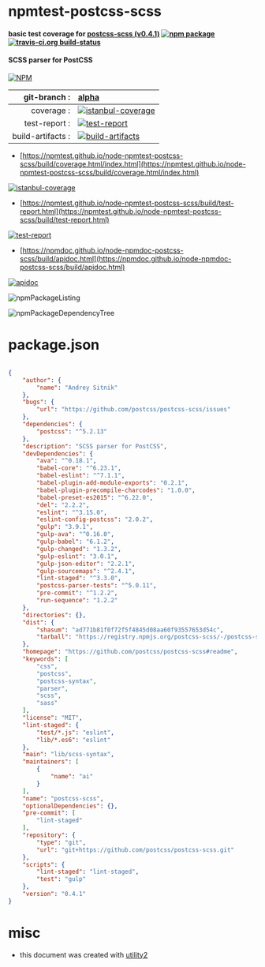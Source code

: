 # npmtest-postcss-scss

#### basic test coverage for  [postcss-scss (v0.4.1)](https://github.com/postcss/postcss-scss#readme)  [![npm package](https://img.shields.io/npm/v/npmtest-postcss-scss.svg?style=flat-square)](https://www.npmjs.org/package/npmtest-postcss-scss) [![travis-ci.org build-status](https://api.travis-ci.org/npmtest/node-npmtest-postcss-scss.svg)](https://travis-ci.org/npmtest/node-npmtest-postcss-scss)

#### SCSS parser for PostCSS

[![NPM](https://nodei.co/npm/postcss-scss.png?downloads=true&downloadRank=true&stars=true)](https://www.npmjs.com/package/postcss-scss)

| git-branch : | [alpha](https://github.com/npmtest/node-npmtest-postcss-scss/tree/alpha)|
|--:|:--|
| coverage : | [![istanbul-coverage](https://npmtest.github.io/node-npmtest-postcss-scss/build/coverage.badge.svg)](https://npmtest.github.io/node-npmtest-postcss-scss/build/coverage.html/index.html)|
| test-report : | [![test-report](https://npmtest.github.io/node-npmtest-postcss-scss/build/test-report.badge.svg)](https://npmtest.github.io/node-npmtest-postcss-scss/build/test-report.html)|
| build-artifacts : | [![build-artifacts](https://npmtest.github.io/node-npmtest-postcss-scss/glyphicons_144_folder_open.png)](https://github.com/npmtest/node-npmtest-postcss-scss/tree/gh-pages/build)|

- [https://npmtest.github.io/node-npmtest-postcss-scss/build/coverage.html/index.html](https://npmtest.github.io/node-npmtest-postcss-scss/build/coverage.html/index.html)

[![istanbul-coverage](https://npmtest.github.io/node-npmtest-postcss-scss/build/screenCapture.buildCi.browser.%252Ftmp%252Fbuild%252Fcoverage.lib.html.png)](https://npmtest.github.io/node-npmtest-postcss-scss/build/coverage.html/index.html)

- [https://npmtest.github.io/node-npmtest-postcss-scss/build/test-report.html](https://npmtest.github.io/node-npmtest-postcss-scss/build/test-report.html)

[![test-report](https://npmtest.github.io/node-npmtest-postcss-scss/build/screenCapture.buildCi.browser.%252Ftmp%252Fbuild%252Ftest-report.html.png)](https://npmtest.github.io/node-npmtest-postcss-scss/build/test-report.html)

- [https://npmdoc.github.io/node-npmdoc-postcss-scss/build/apidoc.html](https://npmdoc.github.io/node-npmdoc-postcss-scss/build/apidoc.html)

[![apidoc](https://npmdoc.github.io/node-npmdoc-postcss-scss/build/screenCapture.buildCi.browser.%252Ftmp%252Fbuild%252Fapidoc.html.png)](https://npmdoc.github.io/node-npmdoc-postcss-scss/build/apidoc.html)

![npmPackageListing](https://npmtest.github.io/node-npmtest-postcss-scss/build/screenCapture.npmPackageListing.svg)

![npmPackageDependencyTree](https://npmtest.github.io/node-npmtest-postcss-scss/build/screenCapture.npmPackageDependencyTree.svg)



# package.json

```json

{
    "author": {
        "name": "Andrey Sitnik"
    },
    "bugs": {
        "url": "https://github.com/postcss/postcss-scss/issues"
    },
    "dependencies": {
        "postcss": "^5.2.13"
    },
    "description": "SCSS parser for PostCSS",
    "devDependencies": {
        "ava": "^0.18.1",
        "babel-core": "^6.23.1",
        "babel-eslint": "^7.1.1",
        "babel-plugin-add-module-exports": "0.2.1",
        "babel-plugin-precompile-charcodes": "1.0.0",
        "babel-preset-es2015": "^6.22.0",
        "del": "2.2.2",
        "eslint": "^3.15.0",
        "eslint-config-postcss": "2.0.2",
        "gulp": "3.9.1",
        "gulp-ava": "^0.16.0",
        "gulp-babel": "6.1.2",
        "gulp-changed": "1.3.2",
        "gulp-eslint": "3.0.1",
        "gulp-json-editor": "2.2.1",
        "gulp-sourcemaps": "^2.4.1",
        "lint-staged": "^3.3.0",
        "postcss-parser-tests": "^5.0.11",
        "pre-commit": "^1.2.2",
        "run-sequence": "1.2.2"
    },
    "directories": {},
    "dist": {
        "shasum": "ad771b81f0f72f5f4845d08aa60f93557653d54c",
        "tarball": "https://registry.npmjs.org/postcss-scss/-/postcss-scss-0.4.1.tgz"
    },
    "homepage": "https://github.com/postcss/postcss-scss#readme",
    "keywords": [
        "css",
        "postcss",
        "postcss-syntax",
        "parser",
        "scss",
        "sass"
    ],
    "license": "MIT",
    "lint-staged": {
        "test/*.js": "eslint",
        "lib/*.es6": "eslint"
    },
    "main": "lib/scss-syntax",
    "maintainers": [
        {
            "name": "ai"
        }
    ],
    "name": "postcss-scss",
    "optionalDependencies": {},
    "pre-commit": [
        "lint-staged"
    ],
    "repository": {
        "type": "git",
        "url": "git+https://github.com/postcss/postcss-scss.git"
    },
    "scripts": {
        "lint-staged": "lint-staged",
        "test": "gulp"
    },
    "version": "0.4.1"
}
```



# misc
- this document was created with [utility2](https://github.com/kaizhu256/node-utility2)
